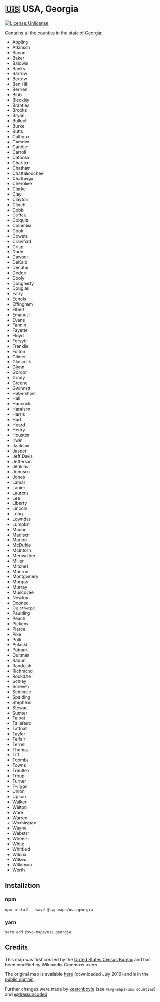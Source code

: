 # 🇺🇸 USA, Georgia

[![License: Unlicense](https://img.shields.io/badge/license-Unlicense-blue.svg)](http://unlicense.org/)

Contains all the counties in the state of Georgia:
* Appling
* Atkinson
* Bacon
* Baker
* Baldwin
* Banks
* Barrow
* Bartow
* Ben Hill
* Berrien
* Bibb
* Bleckley
* Brantley
* Brooks
* Bryan
* Bulloch
* Burke
* Butts
* Calhoun
* Camden
* Candler
* Carroll
* Catoosa
* Charlton
* Chatham
* Chattahoochee
* Chattooga
* Cherokee
* Clarke
* Clay
* Clayton
* Clinch
* Cobb
* Coffee
* Colquitt
* Columbia
* Cook
* Coweta
* Crawford
* Crisp
* Dade
* Dawson
* DeKalb
* Decatur
* Dodge
* Dooly
* Dougherty
* Douglas
* Early
* Echols
* Effingham
* Elbert
* Emanuel
* Evans
* Fannin
* Fayette
* Floyd
* Forsyth
* Franklin
* Fulton
* Gilmer
* Glascock
* Glynn
* Gordon
* Grady
* Greene
* Gwinnett
* Habersham
* Hall
* Hancock
* Haralson
* Harris
* Hart
* Heard
* Henry
* Houston
* Irwin
* Jackson
* Jasper
* Jeff Davis
* Jefferson
* Jenkins
* Johnson
* Jones
* Lamar
* Lanier
* Laurens
* Lee
* Liberty
* Lincoln
* Long
* Lowndes
* Lumpkin
* Macon
* Madison
* Marion
* McDuffie
* McIntosh
* Meriwether
* Miller
* Mitchell
* Monroe
* Montgomery
* Morgan
* Murray
* Muscogee
* Newton
* Oconee
* Oglethorpe
* Paulding
* Peach
* Pickens
* Pierce
* Pike
* Polk
* Pulaski
* Putnam
* Quitman
* Rabun
* Randolph
* Richmond
* Rockdale
* Schley
* Screven
* Seminole
* Spalding
* Stephens
* Stewart
* Sumter
* Talbot
* Taliaferro
* Tattnall
* Taylor
* Telfair
* Terrell
* Thomas
* Tift
* Toombs
* Towns
* Treutlen
* Troup
* Turner
* Twiggs
* Union
* Upson
* Walker
* Walton
* Ware
* Warren
* Washington
* Wayne
* Webster
* Wheeler
* White
* Whitfield
* Wilcox
* Wilkes
* Wilkinson
* Worth

## Installation

### npm

`npm install --save @svg-maps/usa.georgia`

### yarn

`yarn add @svg-maps/usa.georgia`

## Credits
This map was first created by the [United States Census Bureau](https://www.census.gov/) and has been modified by Wikimedia Commons users.

The original map is available [here](https://commons.wikimedia.org/wiki/File:Usa_counties_large.svg) (downloaded July 2019) and is in the [public domain](https://en.wikipedia.org/wiki/Public_domain).

Further changes were made by [keatonboyle](https://github.com/keatonboyle) (see `@svg-maps/usa.counties`) and [@dressuncoded](https://github.com/dressuncoded).
